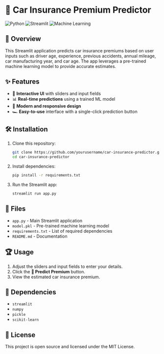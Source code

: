# 🚗 Car Insurance Premium Predictor

![Python](https://img.shields.io/badge/Python-3.8%2B-blue)
![Streamlit](https://img.shields.io/badge/Streamlit-1.0%2B-red)
![Machine Learning](https://img.shields.io/badge/Machine%20Learning-Enabled-brightgreen)

## 📌 Overview
This Streamlit application predicts car insurance premiums based on user inputs such as driver age, experience, previous accidents, annual mileage, car manufacturing year, and car age. The app leverages a pre-trained machine learning model to provide accurate estimates.

## ✨ Features
- 🚀 **Interactive UI** with sliders and input fields
- 📊 **Real-time predictions** using a trained ML model
- 🎨 **Modern and responsive design**
- 🏎️ **Easy-to-use** interface with a single-click prediction button

## 🛠 Installation
1. Clone this repository:
   ```bash
   git clone https://github.com/yourusername/car-insurance-predictor.git
   cd car-insurance-predictor
   ```
2. Install dependencies:
   ```bash
   pip install -r requirements.txt
   ```
3. Run the Streamlit app:
   ```bash
   streamlit run app.py
   ```

## 📂 Files
- `app.py` - Main Streamlit application
- `model.pkl` - Pre-trained machine learning model
- `requirements.txt` - List of required dependencies
- `README.md` - Documentation

## 🏆 Usage
1. Adjust the sliders and input fields to enter your details.
2. Click the **🚀 Predict Premium** button.
3. View the estimated car insurance premium.

## 🔗 Dependencies
- `streamlit`
- `numpy`
- `pickle`
- `scikit-learn`

## 📜 License
This project is open source and licensed under the MIT License.

